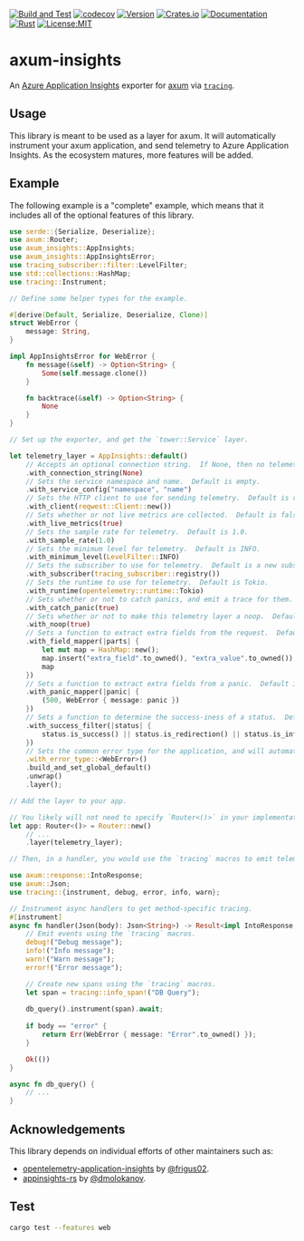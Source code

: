 [![Build and Test](https://github.com/twitchax/axum-insights/actions/workflows/build.yml/badge.svg)](https://github.com/twitchax/axum-insights/actions/workflows/build.yml)
[![codecov](https://codecov.io/gh/twitchax/axum-insights/branch/main/graph/badge.svg?token=35MZN0YFZF)](https://codecov.io/gh/twitchax/axum-insights)
[![Version](https://img.shields.io/crates/v/axum-insights.svg)](https://crates.io/crates/axum-insights)
[![Crates.io](https://img.shields.io/crates/d/axum-insights?label=crate)](https://crates.io/crates/axum-insights)
[![Documentation](https://docs.rs/axum-insights/badge.svg)](https://docs.rs/axum-insights)
[![Rust](https://img.shields.io/badge/rust-stable-blue.svg?maxAge=3600)](https://github.com/twitchax/axum-insights)
[![License:MIT](https://img.shields.io/badge/License-MIT-yellow.svg)](https://opensource.org/licenses/MIT)

# axum-insights

An [Azure Application Insights](https://docs.microsoft.com/en-us/azure/azure-monitor/app/app-insights-overview) 
exporter for [axum](https://github.com/tokio-rs/axum) via [`tracing`](https://github.com/tokio-rs/tracing).

## Usage

This library is meant to be used as a layer for axum.  It will automatically instrument your axum application, and send telemetry to Azure Application Insights.
As the ecosystem matures, more features will be added.

## Example

The following example is a "complete" example, which means that it includes all of the optional features of this library.

```rust
use serde::{Serialize, Deserialize};
use axum::Router;
use axum_insights::AppInsights;
use axum_insights::AppInsightsError;
use tracing_subscriber::filter::LevelFilter;
use std::collections::HashMap;
use tracing::Instrument;

// Define some helper types for the example.

#[derive(Default, Serialize, Deserialize, Clone)]
struct WebError {
    message: String,
}

impl AppInsightsError for WebError {
    fn message(&self) -> Option<String> {
        Some(self.message.clone())
    }

    fn backtrace(&self) -> Option<String> {
        None
    }
}

// Set up the exporter, and get the `tower::Service` layer.

let telemetry_layer = AppInsights::default()
    // Accepts an optional connection string.  If None, then no telemetry is sent.
    .with_connection_string(None)
    // Sets the service namespace and name.  Default is empty.
    .with_service_config("namespace", "name")
    // Sets the HTTP client to use for sending telemetry.  Default is reqwest async client.
    .with_client(reqwest::Client::new())
    // Sets whether or not live metrics are collected.  Default is false.
    .with_live_metrics(true)
    // Sets the sample rate for telemetry.  Default is 1.0.
    .with_sample_rate(1.0)
    // Sets the minimum level for telemetry.  Default is INFO.
    .with_minimum_level(LevelFilter::INFO)
    // Sets the subscriber to use for telemetry.  Default is a new subscriber.
    .with_subscriber(tracing_subscriber::registry())
    // Sets the runtime to use for telemetry.  Default is Tokio.
    .with_runtime(opentelemetry::runtime::Tokio)
    // Sets whether or not to catch panics, and emit a trace for them.  Default is false.
    .with_catch_panic(true)
    // Sets whether or not to make this telemetry layer a noop.  Default is false.
    .with_noop(true)
    // Sets a function to extract extra fields from the request.  Default is no extra fields.
    .with_field_mapper(|parts| {
        let mut map = HashMap::new();
        map.insert("extra_field".to_owned(), "extra_value".to_owned());
        map
    })
    // Sets a function to extract extra fields from a panic.  Default is a default error.
    .with_panic_mapper(|panic| {
        (500, WebError { message: panic })
    })
    // Sets a function to determine the success-iness of a status.  Default is (100 - 399 => true).
    .with_success_filter(|status| {
        status.is_success() || status.is_redirection() || status.is_informational() || status == http::StatusCode::NOT_FOUND
    })
    // Sets the common error type for the application, and will automatically extract information from handlers that return that error.
    .with_error_type::<WebError>()
    .build_and_set_global_default()
    .unwrap()
    .layer();

// Add the layer to your app.

// You likely will not need to specify `Router<()>` in your implementation.  This is just for the example.
let app: Router<()> = Router::new()
    // ...
    .layer(telemetry_layer);

// Then, in a handler, you would use the `tracing` macros to emit telemetry.

use axum::response::IntoResponse;
use axum::Json;
use tracing::{instrument, debug, error, info, warn};

// Instrument async handlers to get method-specific tracing.
#[instrument]
async fn handler(Json(body): Json<String>) -> Result<impl IntoResponse, WebError> {
    // Emit events using the `tracing` macros.
    debug!("Debug message");
    info!("Info message");
    warn!("Warn message");
    error!("Error message");

    // Create new spans using the `tracing` macros.
    let span = tracing::info_span!("DB Query");
    
    db_query().instrument(span).await;
    
    if body == "error" {
        return Err(WebError { message: "Error".to_owned() });
    }

    Ok(())
}

async fn db_query() {
    // ...
}
```

## Acknowledgements

This library depends on individual efforts of other maintainers such as:
* [opentelemetry-application-insights](https://github.com/frigus02/opentelemetry-application-insights) by [@frigus02](https://github.com/frigus02).
* [appinsights-rs](https://github.com/dmolokanov/appinsights-rs) by [@dmolokanov](https://github.com/dmolokanov).

## Test

```bash
cargo test --features web
```